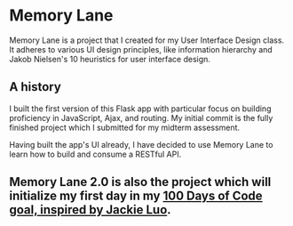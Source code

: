 # Memory Lane 
Memory Lane is a project that I created for my User Interface Design class.
It adheres to various UI design principles, like information hierarchy and Jakob Nielsen's 10 heuristics for user interface design.

## A history

I built the first version of this Flask app with particular focus on building proficiency in JavaScript, Ajax, and routing. My initial commit is the fully finished project which I submitted for my midterm assessment.

Having built the app's UI already, I have decided to use Memory Lane to learn how to build and consume a RESTful API.

## Memory Lane 2.0 is also the project which will initialize my first day in my [100 Days of Code goal, inspired by Jackie Luo](https://medium.com/@jackiehluo/a-year-of-code-c7bc1d4460cb).

